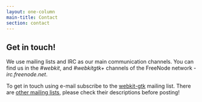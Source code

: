 ```yaml
---
layout: one-column
main-title: Contact
section: contact
---
```


## Get in touch! ##

We use mailing lists and IRC as our main communication channels. You can find us in the *#webkit*, and *#webkitgtk+* channels of the FreeNode network - _irc.freenode.net_.

To get in touch using e-mail subscribe to the [webkit-gtk](http://lists.webkit.org/mailman/listinfo/webkit-gtk) mailing list. There are [other mailing lists](http://lists.webkit.org/mailman/listinfo), please check their descriptions before posting!
